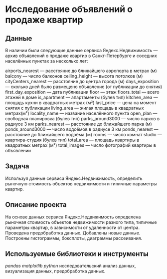 # Исследование объявлений о продаже квартир


## Данные

В наличии были следующие данные сервиса Яндекс.Недвижимость — архив объявлений о продаже квартир в Санкт-Петербурге и соседних населённых пунктах за несколько лет:    
  
airports_nearest — расстояние до ближайшего аэропорта в метрах (м)
balcony — число балконов
ceiling_height — высота потолков (м)
cityCenters_nearest — расстояние до центра города (м)
days_exposition — сколько дней было размещено объявление (от публикации до снятия)
first_day_exposition — дата публикации
floor — этаж
floors_total — всего этажей в доме
is_apartment — апартаменты (булев тип)
kitchen_area — площадь кухни в квадратных метрах (м²)
last_price — цена на момент снятия с публикации
living_area — жилая площадь в квадратных метрах(м²)
locality_name — название населённого пункта
open_plan — свободная планировка (булев тип)
parks_around3000 — число парков в радиусе 3 км
parks_nearest — расстояние до ближайшего парка (м)
ponds_around3000 — число водоёмов в радиусе 3 км
ponds_nearest — расстояние до ближайшего водоёма (м)
rooms — число комнат
studio — квартира-студия (булев тип)
total_area — площадь квартиры в квадратных метрах (м²)
total_images — число фотографий квартиры в объявлении    

## Задача

Используя данные сервиса Яндекс.Недвижимость, определить рыночную стоимость объектов недвижимости и типичные параметры квартир.  

## Описание проекта

На основе данных сервиса Яндекс.Недвижимость определена рыночная стоимость
объектов недвижимости разного типа, типичные параметры квартир, в зависимости от
удаленности от центра. Проведена предобработка данных. Добавлены новые данные.
Построены гистограммы, боксплоты, диаграммы рассеивания.

## Используемые библиотеки и инструменты
*pandas* *matplotlib* *python* исследовательский анализ данных, визуализация данных, предобработка данных.